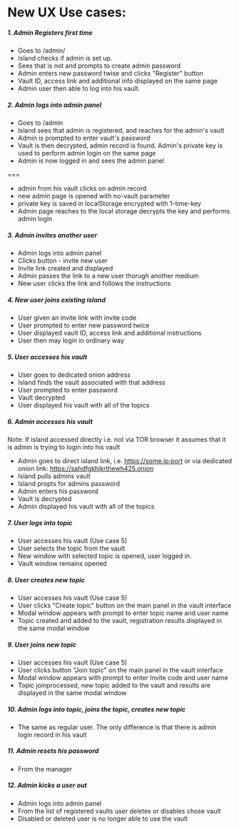 # New UX Use cases:

##### 1. Admin Registers first time
* Goes to /admin/
* Island checks if admin is set up. 
* Sees that is not and prompts to create admin password 
* Admin enters new password twise and clicks "Register" button
* Vault ID, access link and additional info displayed on the same page
* Admin user then able to log into his vault.

##### 2. Admin logs into admin panel

* Goes to /admin
* Island sees that admin is registered, and reaches for the admin's vault
* Admin is prompted to enter vault's password
* Vault is then decrypted, admin record is found. Admin's private key is used to perform admin login on the same page 
* Admin is now logged in and sees the admin panel

===

* admin from his vault clicks on admin record
* new admin page is opened with no-vault parameter
* private key is saved in localStorage encrypted with 1-time-key
* Admin page reaches to the local storage decrypts the key and performs admin login


##### 3. Admin invites another user
* Admin logs into admin panel
* Clicks button - invite new user
* Invite link created and displayed
* Admin passes the link to a new user thorugh another medium
* New user clicks the link and follows the instructions

##### 4. New user joins existing island
* User given an invite link with invite code
* User prompted to enter new password twice
* User displayed vault ID, access link and additional instructions
* User then may login in ordinary way

##### 5. User accesses his vault
* User goes to dedicated onion address
* Island finds the vault associated with that address
* User prompted to enter password
* Vault decrypted
* User displayed his vault with all of the topics

##### 6. Admin accesses his vault
Note: If island accessed directly i.e. not via TOR browser it assumes that it is admin is trying to login into his vault
* Admin goes to direct island link, i.e.  https://some.ip:port or via dedicated onion link: https://sahdfgkhjkrthewh425.onion
* Island pulls admins vault 
* Island propts for admins password
* Admin enters his password
* Vault is decrypted 
* Admin displayed his vault with all of the topics

##### 7. User logs into topic
* User accesses his vault (Use case 5)
* User selects the topic from the vault
* New window with selected topic is opened, user logged in.
* Vault window remains opened


##### 8. User creates new topic
* User accesses his vault (Use case 5)
* User clicks  "Create topic" button on the main panel in the vault interface
* Modal window appears with prompt to enter topic name and user name
* Topic created and added to the vault, registration results displayed in the same modal window


##### 9. User joins new topic
* User accesses his vault (Use case 5)
* User clicks button "Join topic" on the main panel in the vault interface
* Modal window appears with prompt to enter Invite code and user name
* Topic joinprocessed, new topic added to the vault and results are displayed in the same modal window

##### 10. Admin logs into topic, joins the topic, creates new topic
* The same as regular user. The only difference is that there is 
    admin login record in his vault

##### 11. Admin resets his password
* From the manager

##### 12. Admin kicks a user out
* Admin logs into admin panel
* From the list of registered vaults user deletes or disables chose vault
* Disabled or deleted user is no longer able to use the vault

